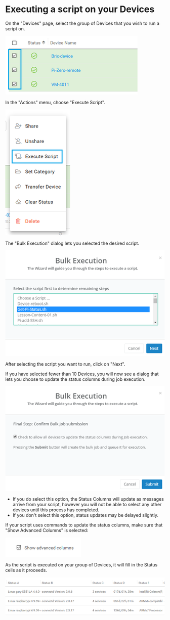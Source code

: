# Executing a script on your Devices

On the "Devices" page, select the group of Devices that you wish to run a script on.

![](../../.gitbook/assets/image%20%28191%29.png)

In the "Actions" menu, choose "Execute Script".  

![](../../.gitbook/assets/image%20%28269%29.png)

The "Bulk Execution" dialog lets you selected the desired script.  

![](../../.gitbook/assets/image%20%28204%29.png)

After selecting the script you want to run, click on "Next".

If you have selected fewer than 10 Devices, you will now see a dialog that lets you choose to update the status columns during job execution.  

![](../../.gitbook/assets/image%20%28187%29.png)

* If you do select this option, the Status Columns will update as messages arrive from your script, however you will not be able to select any other devices until this process has completed.
* If you don't select this option, status updates may be delayed slightly.

If your script uses commands to update the status columns,  make sure that "Show Advanced Columns" is selected:

![](../../.gitbook/assets/image%20%282%29.png)

As the script is executed on your group of Devices, it will fill in the Status cells as it proceeds.

![](../../.gitbook/assets/image%20%28115%29.png)

